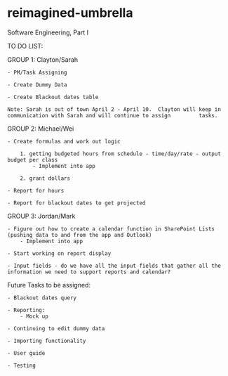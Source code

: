 # reimagined-umbrella
Software Engineering, Part I

TO DO LIST:

GROUP 1: Clayton/Sarah

    - PM/Task Assigning
    
    - Create Dummy Data
    
    - Create Blackout dates table
    
    Note: Sarah is out of town April 2 - April 10.  Clayton will keep in communication with Sarah and will continue to assign         tasks.  


GROUP 2: Michael/Wei

    - Create formulas and work out logic
    
        1. getting budgeted hours from schedule - time/day/rate - output budget per class
            - Implement into app
            
        2. grant dollars 
        
    - Report for hours 
    
    - Report for blackout dates to get projected


GROUP 3: Jordan/Mark

    - Figure out how to create a calendar function in SharePoint Lists (pushing data to and from the app and Outlook)
        - Implement into app
        
    - Start working on report display
    
    - Input fields - do we have all the input fields that gather all the information we need to support reports and calendar?


Future Tasks to be assigned:

    - Blackout dates query
    
    - Reporting:
        - Mock up
    
    - Continuing to edit dummy data
    
    - Importing functionality
    
    - User guide
    
    - Testing
